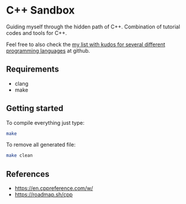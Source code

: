 # C++ Sandbox

Guiding myself through the hidden path of C++. Combination of tutorial codes and tools for C++. 

Feel free to also check the [my list with kudos for several different programming languages](https://github.com/akafael?tab=repositories&q=sandbox) at github.

## Requirements

* clang
* make

## Getting started

To compile everything just type:

```bash
make 
```

To remove all generated file:
```bash
make clean 
```


## References

* https://en.cppreference.com/w/
* https://roadmap.sh/cpp

